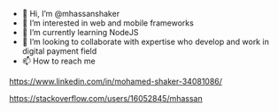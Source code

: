 - 👋 Hi, I’m @mhassanshaker
- 👀 I’m interested in web and mobile frameworks 
- 🌱 I’m currently learning NodeJS
- 💞️ I’m looking to collaborate with expertise who develop and work in digital payment field
- 📫 How to reach me 

https://www.linkedin.com/in/mohamed-shaker-34081086/

https://stackoverflow.com/users/16052845/mhassan

<!---
mhassanshaker/mhassanshaker is a ✨ special ✨ repository because its `README.md` (this file) appears on your GitHub profile.
You can click the Preview link to take a look at your changes.
--->
